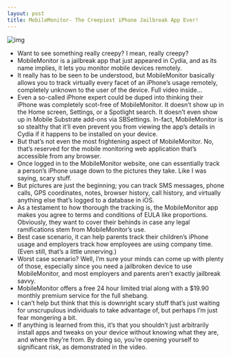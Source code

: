 ```yaml
---
layout: post
title: MobileMonitor- The Creepiest iPhone Jailbreak App Ever!
---
```

![img](http://media.idownloadblog.com/wp-content/uploads/2011/11/MobileMonitor.jpg)
* Want to see something really creepy? I mean, really creepy?
* MobileMonitor is a jailbreak app that just appeared in Cydia, and as its name implies, it lets you monitor mobile devices remotely.
* It really has to be seen to be understood, but MobileMonitor basically allows you to track virtually every facet of an iPhone’s usage remotely, completely unknown to the user of the device. Full video inside…
* Even a so-called iPhone expert could be duped into thinking their iPhone was completely scot-free of MobileMonitor. It doesn’t show up in the Home screen, Settings, or a Spotlight search. It doesn’t even show up in Mobile Substrate add-ons via SBSettings. In-fact, MobileMonitor is so stealthy that it’ll even prevent you from viewing the app’s details in Cydia if it happens to be installed on your device.
* But that’s not even the most frightening aspect of MobileMonitor. No, that’s reserved for the mobile monitoring web application that’s accessible from any browser.
* Once logged in to the MobileMonitor website, one can essentially track a person’s iPhone usage down to the pictures they take. Like I was saying, scary stuff.
* But pictures are just the beginning; you can track SMS messages, phone calls, GPS coordinates, notes, browser history, call history, and virtually anything else that’s logged to a database in iOS.
* As a testament to how thorough the tracking is, the MobileMonitor app makes you agree to terms and conditions of EULA like proportions. Obviously, they want to cover their behinds in case any legal ramifications stem from MobileMonitor’s use.
* Best case scenario, it can help parents track their children’s iPhone usage and employers track how employees are using company time. (Even still, that’s a little unnerving.)
* Worst case scenario? Well, I’m sure your minds can come up with plenty of those, especially since you need a jailbroken device to use MobileMonitor, and most employers and parents aren’t exactly jailbreak savvy.
* MobileMonitor offers a free 24 hour limited trial along with a $19.90 monthly premium service for the full shebang.
* I can’t help but think that this is downright scary stuff that’s just waiting for unscrupulous individuals to take advantage of, but perhaps I’m just fear mongering a bit.
* If anything is learned from this, it’s that you shouldn’t just arbitrarily install apps and tweaks on your device without knowing what they are, and where they’re from. By doing so, you’re opening yourself to significant risk, as demonstrated in the video.

